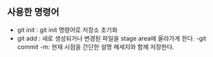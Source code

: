 ## 사용한 명령어

- git init : git init 명령어로 저장소 초기화
- git add : 새로 생성되거나 변경된 파일을 stage area에 올라가게 한다.
  -git commit -m: 현재 시점을 간단한 설명 메세지와 함께 저장한다.

